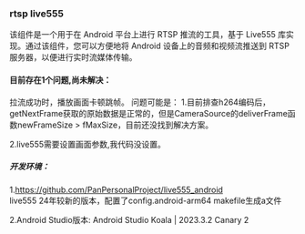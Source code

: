 ### rtsp live555

该组件是一个用于在 Android 平台上进行 RTSP 推流的工具，基于 Live555 库实现。通过该组件，您可以方便地将 Android 设备上的音频和视频流推送到 RTSP 服务器，以便进行实时流媒体传输。


#### 目前存在1个问题,尚未解决：

拉流成功时，播放画面卡顿跳帧。
问题可能是：
1.目前排查h264编码后，getNextFrame获取的原始数据是正常的，但是CameraSource的deliverFrame函数newFrameSize > fMaxSize，目前还没找到解决方案。

2.live555需要设置画面参数,我代码没设置。

##### 开发环境：
1.https://github.com/PanPersonalProject/live555_android  
live555 24年较新的版本，配置了config.android-arm64 makefile生成a文件

2.Android Studio版本: Android Studio Koala | 2023.3.2 Canary 2

